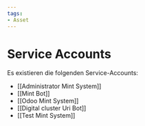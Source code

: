 ```yaml
---
tags:
- Asset
---
```

# Service Accounts

Es existieren die folgenden Service-Accounts:

* [[Administrator Mint System]]
* [[Mint Bot]]
* [[Odoo Mint System]]
* [[Digital cluster Uri Bot]]
* [[Test Mint System]]